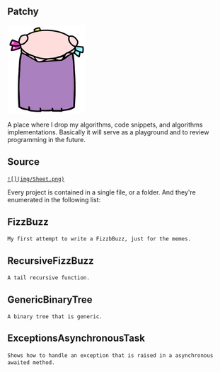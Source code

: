 ## Patchy
![](img/patchy_back.png)

A place where I drop my algorithms, code snippets, and algorithms implementations.
Basically it will serve as a playground and to review programming in the future.

## Source <a href="https://github.com/yureru/Patchy/blob/master/source/FizzBuzz.cs">
    ![](img/Sheet.png)
  </a>
Every project is contained in a single file, or a folder. And they're enumerated in the following list:

## FizzBuzz
	My first attempt to write a FizzbBuzz, just for the memes.

## RecursiveFizzBuzz
	A tail recursive function.

## GenericBinaryTree
	A binary tree that is generic.

## ExceptionsAsynchronousTask
	Shows how to handle an exception that is raised in a asynchronous awaited method.
